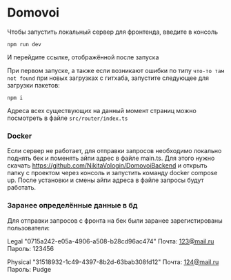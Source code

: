 # Domovoi

Чтобы запустить локальный сервер для фронтенда, введите в консоль
```console
npm run dev
```
И перейдите ссылке, отображённой после запуска

При первом запуске, а также если возникают ошибки по типу ```что-то там not found``` при новых загрузках с гитхаба, запустите следующее для загрузки пакетов:
```console
npm i
```

Адреса всех существующих на данный момент страниц можно посмотреть в файле ```src/router/index.ts```



### Docker
Если сервер не работает, для отправки запросов необходимо локально поднять бек и поменять айпи адрес в файле main.ts. 
Для этого нужно скачать https://github.com/NikitaVologin/DomovoiBackend и открыть папку с проектом через консоль и запустить команду docker compose up. После установки и смены айпи адреса в файле запросы будут работать.


### Заранее определённые данные в бд

Для отправки запросов с фронта на бек были заранее зарегистированы пользователи:

Legal "0715a242-e05a-4906-a508-b28cd96ac474"
Почта: 123@mail.ru
Пароль: 123456

Physical "31518932-1c49-4397-8b2d-63bab308fd12"
Почта: 124@mail.ru
Пароль: Pudge
